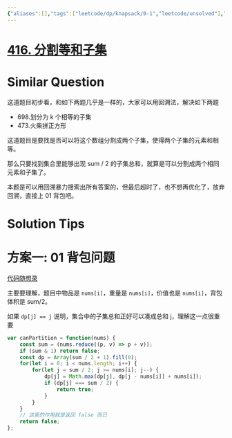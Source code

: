 ```yaml
---
{"aliases":[],"tags":["leetcode/dp/knapsack/0-1","leetcode/unsolved"],"review-dates":[],"dg-publish":true,"difficulty":"medium","date-created":"2023-07-11-Tue, 6:47:18 pm","date-modified":"2023-07-11-Tue, 6:57:53 pm","permalink":"/programming/basic/leetcode/416. 分割等和子集/","dgPassFrontmatter":true}
---
```



# [416. 分割等和子集](https://leetcode.cn/problems/partition-equal-subset-sum/)

# Similar Question

这道题目初步看，和如下两题几乎是一样的，大家可以用回溯法，解决如下两题

- 698.划分为 k 个相等的子集
- 473.火柴拼正方形

这道题目是要找是否可以将这个数组分割成两个子集，使得两个子集的元素和相等。

那么只要找到集合里能够出现 sum / 2 的子集总和，就算是可以分割成两个相同元素和子集了。

本题是可以用回溯暴力搜索出所有答案的，但最后超时了，也不想再优化了，放弃回溯，直接上 01 背包吧。

# Solution Tips

# 方案一: 01 背包问题

[代码随想录](https://programmercarl.com/0416.%E5%88%86%E5%89%B2%E7%AD%89%E5%92%8C%E5%AD%90%E9%9B%86.html#_01%E8%83%8C%E5%8C%85%E9%97%AE%E9%A2%98)

主要要理解，题目中物品是 `nums[i]`，重量是 `nums[i]`，价值也是 `nums[i]`，背包体积是 sum/2。

如果 `dp[j] == j` 说明，集合中的子集总和正好可以凑成总和 j，理解这一点很重要

```js
var canPartition = function(nums) {
    const sum = (nums.reduce((p, v) => p + v));
    if (sum & 1) return false;
    const dp = Array(sum / 2 + 1).fill(0);
    for(let i = 0; i < nums.length; i++) {
        for(let j = sum / 2; j >= nums[i]; j--) {
            dp[j] = Math.max(dp[j], dp[j - nums[i]] + nums[i]);
            if (dp[j] === sum / 2) {
                return true;
            }
        }
    }
	// 这里的作用就是返回 false 而已
    return false;
};
```
